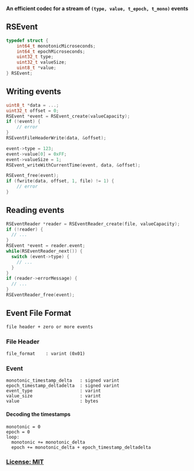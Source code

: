 **An efficient codec for a stream of `(type, value, t_epoch, t_mono)` events**


## RSEvent
```c
typedef struct {
    int64_t monotonicMicroseconds;
    int64_t epochMicroseconds;
    uint32_t type;
    uint32_t valueSize;
    uint8_t *value;
} RSEvent;
```


## Writing events
```c
uint8_t *data = ...;
uint32_t offset = 0;
RSEvent *event = RSEvent_create(valueCapacity);
if (!event) {
    // error
}
RSEventFileHeaderWrite(data, &offset);

event->type = 123;
event->value[0] = 0xFF;
event->valueSize = 1;
RSEvent_writeWithCurrentTime(event, data, &offset);

RSEvent_free(event);
if (fwrite(data, offset, 1, file) != 1) {
    // error
}
```


## Reading events
```c
RSEventReader *reader = RSEventReader_create(file, valueCapacity);
if (!reader) {
  // ...
}
RSEvent *event = reader.event;
while(RSEventReader_next()) {
  switch (event->type) {
    // ...
  }
}
if (reader->errorMessage) {
  // ...
}
RSEventReader_free(event);
```


## Event File Format

    file header + zero or more events


### File Header

    file_format    : varint (0x01)


### Event

    monotonic_timestamp_delta   : signed varint
    epoch_timestamp_deltadelta  : signed varint
    event_type                  : varint
    value_size                  : varint
    value                       : bytes


#### Decoding the timestamps

    monotonic = 0
    epoch = 0
    loop:
      monotonic += monotonic_delta
      epoch += monotonic_delta + epoch_timestamp_deltadelta


### [License: MIT](LICENSE.txt)
